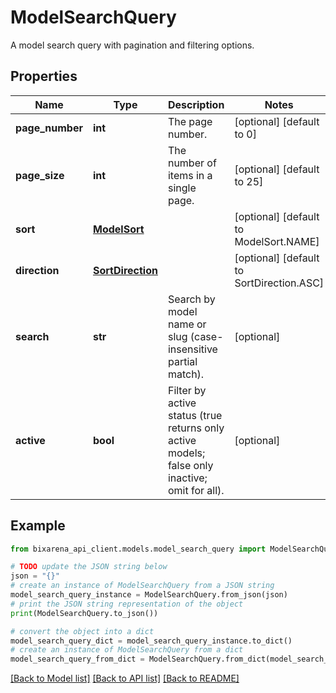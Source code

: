 # ModelSearchQuery

A model search query with pagination and filtering options.

## Properties

| Name            | Type                                  | Description                                                                                   | Notes                                     |
| --------------- | ------------------------------------- | --------------------------------------------------------------------------------------------- | ----------------------------------------- |
| **page_number** | **int**                               | The page number.                                                                              | [optional] [default to 0]                 |
| **page_size**   | **int**                               | The number of items in a single page.                                                         | [optional] [default to 25]                |
| **sort**        | [**ModelSort**](ModelSort.md)         |                                                                                               | [optional] [default to ModelSort.NAME]    |
| **direction**   | [**SortDirection**](SortDirection.md) |                                                                                               | [optional] [default to SortDirection.ASC] |
| **search**      | **str**                               | Search by model name or slug (case-insensitive partial match).                                | [optional]                                |
| **active**      | **bool**                              | Filter by active status (true returns only active models; false only inactive; omit for all). | [optional]                                |

## Example

```python
from bixarena_api_client.models.model_search_query import ModelSearchQuery

# TODO update the JSON string below
json = "{}"
# create an instance of ModelSearchQuery from a JSON string
model_search_query_instance = ModelSearchQuery.from_json(json)
# print the JSON string representation of the object
print(ModelSearchQuery.to_json())

# convert the object into a dict
model_search_query_dict = model_search_query_instance.to_dict()
# create an instance of ModelSearchQuery from a dict
model_search_query_from_dict = ModelSearchQuery.from_dict(model_search_query_dict)
```

[[Back to Model list]](../README.md#documentation-for-models) [[Back to API list]](../README.md#documentation-for-api-endpoints) [[Back to README]](../README.md)
